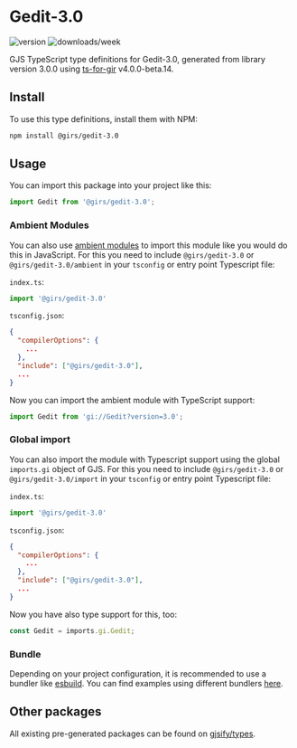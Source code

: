 
# Gedit-3.0

![version](https://img.shields.io/npm/v/@girs/gedit-3.0)
![downloads/week](https://img.shields.io/npm/dw/@girs/gedit-3.0)


GJS TypeScript type definitions for Gedit-3.0, generated from library version 3.0.0 using [ts-for-gir](https://github.com/gjsify/ts-for-gir) v4.0.0-beta.14.


## Install

To use this type definitions, install them with NPM:
```bash
npm install @girs/gedit-3.0
```

## Usage

You can import this package into your project like this:
```ts
import Gedit from '@girs/gedit-3.0';
```

### Ambient Modules

You can also use [ambient modules](https://github.com/gjsify/ts-for-gir/tree/main/packages/cli#ambient-modules) to import this module like you would do this in JavaScript.
For this you need to include `@girs/gedit-3.0` or `@girs/gedit-3.0/ambient` in your `tsconfig` or entry point Typescript file:

`index.ts`:
```ts
import '@girs/gedit-3.0'
```

`tsconfig.json`:
```json
{
  "compilerOptions": {
    ...
  },
  "include": ["@girs/gedit-3.0"],
  ...
}
```

Now you can import the ambient module with TypeScript support: 

```ts
import Gedit from 'gi://Gedit?version=3.0';
```

### Global import

You can also import the module with Typescript support using the global `imports.gi` object of GJS.
For this you need to include `@girs/gedit-3.0` or `@girs/gedit-3.0/import` in your `tsconfig` or entry point Typescript file:

`index.ts`:
```ts
import '@girs/gedit-3.0'
```

`tsconfig.json`:
```json
{
  "compilerOptions": {
    ...
  },
  "include": ["@girs/gedit-3.0"],
  ...
}
```

Now you have also type support for this, too:

```ts
const Gedit = imports.gi.Gedit;
```

### Bundle

Depending on your project configuration, it is recommended to use a bundler like [esbuild](https://esbuild.github.io/). You can find examples using different bundlers [here](https://github.com/gjsify/ts-for-gir/tree/main/examples).

## Other packages

All existing pre-generated packages can be found on [gjsify/types](https://github.com/gjsify/types).

